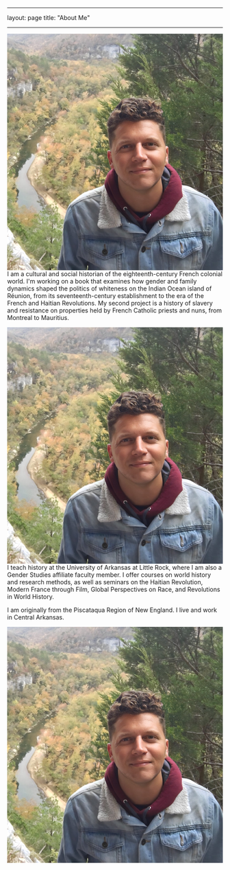 
---
layout: page
title: "About Me"

---

<img style="float: right;" src="fotoreminismall.jpg">

I am a cultural and social historian of the eighteenth-century French colonial world. I'm working on a book that examines how gender and family dynamics shaped the politics of whiteness on the Indian Ocean island of Réunion, from its seventeenth-century establishment to the era of the French and Haitian Revolutions. My second project is a history of slavery and resistance on properties held by French Catholic priests and nuns, from Montreal to Mauritius. 

<img align="right" src="fotoreminismall.jpg" />

I teach history at the University of Arkansas at Little Rock, where I am also a Gender Studies affiliate faculty member. I offer courses on world history and research methods, as well as seminars on the Haitian Revolution, Modern France through Film, Global Perspectives on Race, and Revolutions in World History.

I am originally from the Piscataqua Region of New England. I live and work in Central Arkansas.

![National_River_Park_Arkansas](fotoreminismall.jpg)
